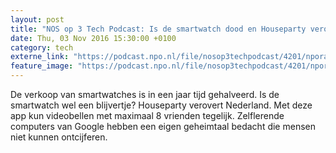 ```yaml
---
layout: post
title: "NOS op 3 Tech Podcast: Is de smartwatch dood en Houseparty verovert Nederland"
date: Thu, 03 Nov 2016 15:30:00 +0100
category: tech
externe_link: "https://podcast.npo.nl/file/nosop3techpodcast/4201/nporadio1_nosop3techpodcast_20161103_nos-op-3-tech-podcast-is-de-smartwatch-dood-en-houseparty-verovert-nederland.mp3"
feature_image: "https://podcast.npo.nl/file/nosop3techpodcast/4201/nporadio1_nosop3techpodcast_20161103_nos-op-3-tech-podcast-is-de-smartwatch-dood-en-houseparty-verovert-nederland.mp3"
---
```


De verkoop van smartwatches is in een jaar tijd gehalveerd. Is de smartwatch wel een blijvertje? Houseparty verovert Nederland. Met deze app kun videobellen met maximaal 8 vrienden tegelijk. Zelflerende computers van Google hebben een eigen geheimtaal bedacht die mensen niet kunnen ontcijferen.<img src="http://feeds.feedburner.com/~r/nosop3-tech-podcast/~4/67zQWCJqASM" height="1" width="1" alt=""/><img src="http://feeds.feedburner.com/~r/nosop3-tech-podcast/~4/67zQWCJqASM" height="1" width="1" alt=""/>
